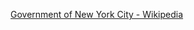 ﻿[Government of New York City - Wikipedia](https://en.wikipedia.org/wiki/Government_of_New_York_City)